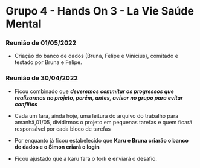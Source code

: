 # Grupo 4 - Hands On 3 - La Vie Saúde Mental


### Reunião de 01/05/2022

- Criação do banco de dados (Bruna, Felipe e Vinicius), comitado e testado por Bruna e Felipe.


### Reunião de 30/04/2022

- Ficou combinado que ***deveremos commitar os progressos que realizarmos no projeto, porém, antes, avisar no grupo para evitar conflitos***

- Cada um fará, ainda hoje, uma leitura do arquivo do trabalho para amanhã,01/05, dividirmos o projeto em pequenas tarefas e quem ficará responsável por cada bloco de tarefas

- Por enquanto já ficou estabelecido que **Karu e Bruna criarão o banco de dados e o Simon criará o login**

- Ficou ajustado que a karu fará o fork e enviará o desafio. 
